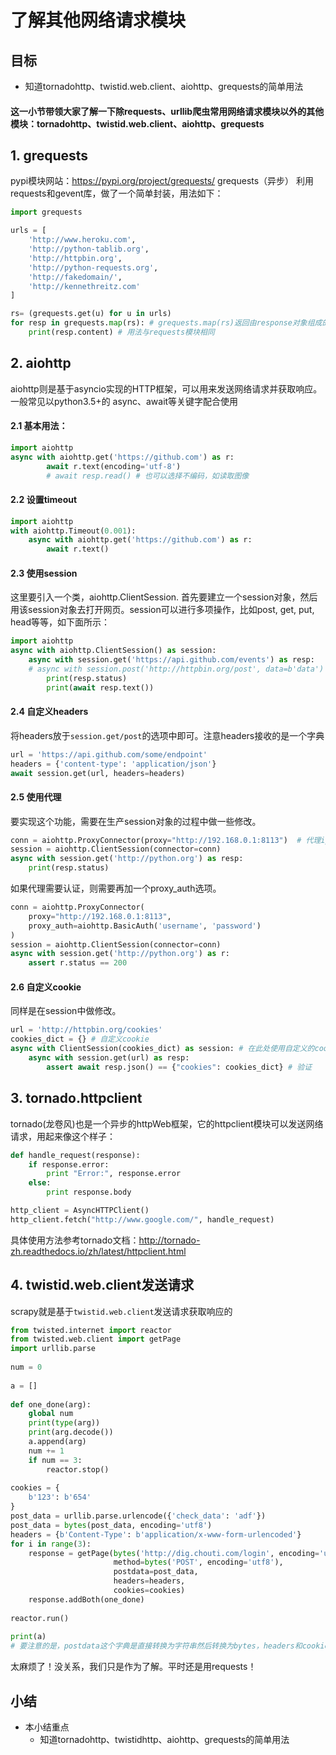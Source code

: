 # 了解其他网络请求模块

## 目标
* 知道tornadohttp、twistid.web.client、aiohttp、grequests的简单用法

#### 这一小节带领大家了解一下除requests、urllib爬虫常用网络请求模块以外的其他模块：tornadohttp、twistid.web.client、aiohttp、grequests

## 1. grequests
pypi模块网站：https://pypi.org/project/grequests/
grequests（异步） 利用 requests和gevent库，做了一个简单封装，用法如下：
```python
import grequests

urls = [
    'http://www.heroku.com',
    'http://python-tablib.org',
    'http://httpbin.org',
    'http://python-requests.org',
    'http://fakedomain/',
    'http://kennethreitz.com'
]

rs= (grequests.get(u) for u in urls) 
for resp in grequests.map(rs): # grequests.map(rs)返回由response对象组成的列表
    print(resp.content) # 用法与requests模块相同
```

## 2. aiohttp
aiohttp则是基于asyncio实现的HTTP框架，可以用来发送网络请求并获取响应。一般常见以python3.5+的 async、await等关键字配合使用
#### 2.1 基本用法：
```python
import aiohttp
async with aiohttp.get('https://github.com') as r:
        await r.text(encoding='utf-8')
        # await resp.read() # 也可以选择不编码，如读取图像
```
#### 2.2 设置timeout
```python
import aiohttp
with aiohttp.Timeout(0.001):
    async with aiohttp.get('https://github.com') as r:
        await r.text()
```
#### 2.3 使用session
这里要引入一个类，aiohttp.ClientSession. 首先要建立一个session对象，然后用该session对象去打开网页。session可以进行多项操作，比如post, get, put, head等等，如下面所示：
```python
import aiohttp
async with aiohttp.ClientSession() as session:
    async with session.get('https://api.github.com/events') as resp:
    # async with session.post('http://httpbin.org/post', data=b'data') as resp: # 发送post请求
        print(resp.status)
        print(await resp.text())
```
#### 2.4 自定义headers
将headers放于`session.get/post`的选项中即可。注意headers接收的是一个字典
```python
url = 'https://api.github.com/some/endpoint'
headers = {'content-type': 'application/json'}
await session.get(url, headers=headers)
```
#### 2.5 使用代理
要实现这个功能，需要在生产session对象的过程中做一些修改。
```python
conn = aiohttp.ProxyConnector(proxy="http://192.168.0.1:8113")  # 代理ip
session = aiohttp.ClientSession(connector=conn)
async with session.get('http://python.org') as resp:
    print(resp.status)
```
如果代理需要认证，则需要再加一个proxy_auth选项。
```python
conn = aiohttp.ProxyConnector(
    proxy="http://192.168.0.1:8113",
    proxy_auth=aiohttp.BasicAuth('username', 'password')
)
session = aiohttp.ClientSession(connector=conn)
async with session.get('http://python.org') as r:
    assert r.status == 200
```
#### 2.6 自定义cookie
同样是在session中做修改。
```python
url = 'http://httpbin.org/cookies'
cookies_dict = {} # 自定义cookie
async with ClientSession(cookies_dict) as session: # 在此处使用自定义的cookie字典
    async with session.get(url) as resp:
        assert await resp.json() == {"cookies": cookies_dict} # 验证
```

## 3. tornado.httpclient
tornado(龙卷风)也是一个异步的httpWeb框架，它的httpclient模块可以发送网络请求，用起来像这个样子：
```python
def handle_request(response):
    if response.error:
        print "Error:", response.error
    else:
        print response.body

http_client = AsyncHTTPClient()
http_client.fetch("http://www.google.com/", handle_request)
```
具体使用方法参考tornado文档：http://tornado-zh.readthedocs.io/zh/latest/httpclient.html

## 4. twistid.web.client发送请求
scrapy就是基于`twistid.web.client`发送请求获取响应的
```python
from twisted.internet import reactor
from twisted.web.client import getPage
import urllib.parse
 
num = 0
 
a = []
 
def one_done(arg):
    global num
    print(type(arg))
    print(arg.decode())
    a.append(arg)
    num += 1
    if num == 3:
        reactor.stop()
 
cookies = {
    b'123': b'654'
}
post_data = urllib.parse.urlencode({'check_data': 'adf'})
post_data = bytes(post_data, encoding='utf8')
headers = {b'Content-Type': b'application/x-www-form-urlencoded'}
for i in range(3):
    response = getPage(bytes('http://dig.chouti.com/login', encoding='utf8'),
                       method=bytes('POST', encoding='utf8'),
                       postdata=post_data,
                       headers=headers,
                       cookies=cookies)
    response.addBoth(one_done)
 
reactor.run()
 
print(a)
# 要注意的是，postdata这个字典是直接转换为字符串然后转换为bytes，headers和cookies只是将键和值转换为bytes类型了。
```
太麻烦了！没关系，我们只是作为了解。平时还是用requests！

## 小结
- 本小结重点
    - 知道tornadohttp、twistidhttp、aiohttp、grequests的简单用法